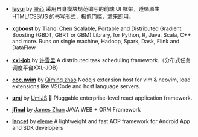 - **[layui](https://github.com/sentsin/layui)** by [贤心](https://github.com/sentsin)
    采用自身模块规范编写的前端 UI 框架，遵循原生 HTML/CSS/JS 的书写形式，极低门槛，拿来即用。
        
- **[xgboost](https://github.com/dmlc/xgboost)** by [Tianqi Chen](https://github.com/tqchen)
    Scalable, Portable and Distributed Gradient Boosting (GBDT, GBRT or GBM) Library,  for Python, R, Java, Scala, C++ and more. Runs on single machine, Hadoop, Spark, Dask, Flink and DataFlow
        
- **[xxl-job](https://github.com/xuxueli/xxl-job)** by [许雪里](https://github.com/xuxueli)
    A distributed task scheduling framework.（分布式任务调度平台XXL-JOB）
        
- **[coc.nvim](https://github.com/neoclide/coc.nvim)** by [Qiming zhao](https://github.com/chemzqm)
    Nodejs extension host for vim & neovim, load extensions like VSCode and host language servers.
        
- **[umi](https://github.com/umijs/umi)** by [UmiJS](https://github.com/umijs)
    🌋 Pluggable enterprise-level react application framework.
        
- **[jfinal](https://github.com/jfinal/jfinal)** by [James Zhan](https://github.com/jfinal)
    JAVA WEB + ORM Framework
        
- **[lancet](https://github.com/eleme/lancet)** by [eleme](https://github.com/eleme)
    A lightweight and fast AOP framework for Android App and SDK developers
        
